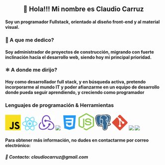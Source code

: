 <h2 align="center"> 👋 Hola!!! Mi nombre es Claudio Carruz</h2>
<h4> Soy un programador Fullstack, orientado al diseño front-end y al material visual.</h4>

<h3> 🦺 A que me dedico?</h3>
<h4>  Soy administrador de proyectos de construcción, migrando con fuerte inclinación hacia el desarrollo web, siendo hoy mi principal prioridad.</h4>

<h3>⚛ A donde me dirijo?</h3>
<h4>Hoy como desarrollador full stack, y en búsqueda activa, pretendo incorporarme al mundo IT y poder afianzarme en un equipo de desarrollo donde pueda seguir aprendiendo, y creciendo como programador</h4>

<h3>Lenguajes de programación & Herramientas</h3>

<div dir="auto">
<a target="_blank" rel="noopener noreferrer nofollow" href="https://raw.githubusercontent.com/Ramira10/Ramira10/a7c9f90315ddd998b2784eda7bdc1cd2f4c36d4e/iconos/Unofficial_JavaScript_logo_2.svg.png"><img width="50px" src="https://raw.githubusercontent.com/Ramira10/Ramira10/a7c9f90315ddd998b2784eda7bdc1cd2f4c36d4e/iconos/Unofficial_JavaScript_logo_2.svg.png" style="max-width: 100%;"></a>
<a target="_blank" rel="noopener noreferrer" href="https://github.com/Ramira10/Ramira10/blob/main/iconos/1200px-React.svg.png"><img width="50px" src="https://github.com/Ramira10/Ramira10/raw/main/iconos/1200px-React.svg.png" style="max-width: 100%;"></a>
<a target="_blank" rel="noopener noreferrer" href="https://github.com/Ramira10/Ramira10/blob/main/iconos/5848309bcef1014c0b5e4a9a%20(2).png"><img width="50px" src="https://github.com/Ramira10/Ramira10/raw/main/iconos/5848309bcef1014c0b5e4a9a%20(2).png" style="max-width: 100%;"></a>
<a target="_blank" rel="noopener noreferrer nofollow" href="https://camo.githubusercontent.com/3d40cb2db7ec7ab11eba4a2c48287088798254ba01deee1a9d45e3903e84dfdc/68747470733a2f2f63646e2d69636f6e732d706e672e666c617469636f6e2e636f6d2f3531322f3733322f3733323231322e706e67"><img width="50px" src="https://camo.githubusercontent.com/3d40cb2db7ec7ab11eba4a2c48287088798254ba01deee1a9d45e3903e84dfdc/68747470733a2f2f63646e2d69636f6e732d706e672e666c617469636f6e2e636f6d2f3531322f3733322f3733323231322e706e67" data-canonical-src="https://cdn-icons-png.flaticon.com/512/732/732212.png" style="max-width: 100%;"></a>
<a target="_blank" rel="noopener noreferrer" href="https://github.com/Ramira10/Ramira10/blob/main/iconos/4202020css3htmllogosocialsocialmedia-115668_115633.png"><img width="50px" src="https://github.com/Ramira10/Ramira10/raw/main/iconos/4202020css3htmllogosocialsocialmedia-115668_115633.png" style="max-width: 100%;"></a>
<a target="_blank" rel="noopener noreferrer nofollow" href="https://raw.githubusercontent.com/Ramira10/Ramira10/22a9b8b00d138b6424656da88b6bf823013ef281/iconos/nodejs-icon-logo.png"><img width="50px" src="https://raw.githubusercontent.com/Ramira10/Ramira10/22a9b8b00d138b6424656da88b6bf823013ef281/iconos/nodejs-icon-logo.png" style="max-width: 100%;"></a>
<a target="_blank" rel="noopener noreferrer" href="https://github.com/Ramira10/Ramira10/blob/main/iconos/584815fdcef1014c0b5e497a.png"><img width="50px" src="https://github.com/Ramira10/Ramira10/raw/main/iconos/584815fdcef1014c0b5e497a.png" style="max-width: 100%;"></a>
<a target="_blank" rel="noopener noreferrer" href="https://github.com/Ramira10/Ramira10/blob/main/iconos/5847f981cef1014c0b5e48be.png"><img width="50px" src="https://github.com/Ramira10/Ramira10/raw/main/iconos/5847f981cef1014c0b5e48be.png" style="max-width: 100%;"></a>
<a target="_blank" rel="noopener noreferrer nofollow" href="https://camo.githubusercontent.com/5b2760d1b821afc74f6c3dcb9c6f3badc9bc371ed665bf9c41202371be5ce77f/68747470733a2f2f75706c6f61642e77696b696d656469612e6f72672f77696b6970656469612f636f6d6d6f6e732f7468756d622f642f64352f536c61636b5f69636f6e5f323031392e7376672f3230343870782d536c61636b5f69636f6e5f323031392e7376672e706e67"><img width="50px" src="https://camo.githubusercontent.com/5b2760d1b821afc74f6c3dcb9c6f3badc9bc371ed665bf9c41202371be5ce77f/68747470733a2f2f75706c6f61642e77696b696d656469612e6f72672f77696b6970656469612f636f6d6d6f6e732f7468756d622f642f64352f536c61636b5f69636f6e5f323031392e7376672f3230343870782d536c61636b5f69636f6e5f323031392e7376672e706e67" data-canonical-src="https://upload.wikimedia.org/wikipedia/commons/thumb/d/d5/Slack_icon_2019.svg/2048px-Slack_icon_2019.svg.png" style="max-width: 100%;"></a>
<a target="_blank" rel="noopener noreferrer nofollow" href="https://camo.githubusercontent.com/3948b040d322a2a354940596121acdaa975fb7698feacb47d864c6e22e7b6c9a/68747470733a2f2f69636f6e65732e70726f2f77702d636f6e74656e742f75706c6f6164732f323032312f30362f73796d626f6c652d6769746875622d76696f6c65742e706e67"><img width="50px" src="https://camo.githubusercontent.com/3948b040d322a2a354940596121acdaa975fb7698feacb47d864c6e22e7b6c9a/68747470733a2f2f69636f6e65732e70726f2f77702d636f6e74656e742f75706c6f6164732f323032312f30362f73796d626f6c652d6769746875622d76696f6c65742e706e67" data-canonical-src="https://icones.pro/wp-content/uploads/2021/06/symbole-github-violet.png" style="max-width: 100%;"></a>
</div>
<div>
<h4> Para obtener más información, no dudes en contactarme por correo electrónico:</h4>
<h5>📧 Contacto: claudiocarruz@gmail.com</h5>
</div>
